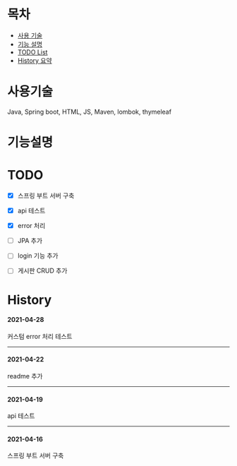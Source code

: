 # 목차
- [사용 기술]( #사용기술)
- [기능 설명]( #기능설명)
- [TODO List]( #todo)
- [History 요약]( #history)


# 사용기술
Java, Spring boot, HTML, JS, Maven, lombok, thymeleaf


# 기능설명

# TODO

- [x] 스프링 부트 서버 구축
- [x] api 테스트
- [x] error 처리
- [ ] JPA 추가
- [ ] login 기능 추가
- [ ] 게시판 CRUD 추가



# History


#### 2021-04-28
커스텀 error 처리 테스트 

------

#### 2021-04-22
readme 추가

------

#### 2021-04-19
api 테스트

------

#### 2021-04-16
스프링 부트 서버 구축

